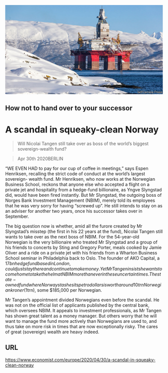 ![](./images/20200502_EUP001_0.jpg)

## How not to hand over to your successor

# A scandal in squeaky-clean Norway

> Will Nicolai Tangen still take over as boss of the world’s biggest sovereign-wealth fund?

> Apr 30th 2020BERLIN

“WE EVEN HAD to pay for our cup of coffee in meetings,” says Espen Henriksen, recalling the strict code of conduct at the world’s largest sovereign- wealth fund. Mr Henriksen, who now works at the Norwegian Business School, reckons that anyone else who accepted a flight on a private jet and hospitality from a hedge-fund billionaire, as Yngve Slyngstad did, would have been fired instantly. But Mr Slyngstad, the outgoing boss of Norges Bank Investment Management (NBIM), merely told its employees that he was very sorry for having “screwed up”. He still intends to stay on as an adviser for another two years, once his successor takes over in September.

The big question now is whether, amid all the furore created by Mr Slyngstad’s misstep (the first in his 22 years at the fund), Nicolai Tangen still wants to take over as the next boss of NBIM. For the 54-year-old Norwegian is the very billionaire who treated Mr Slyngstad and a group of his friends to concerts by Sting and Gregory Porter, meals cooked by Jamie Oliver and a ride on a private jet with his friends from a Wharton Business School seminar in Philadelphia back to Oslo. The founder of AKO Capital, a $17bn hedge fund based in London, could just stay there and continue to make money. Yet Mr Tangen insists he wants to come home to take the helm at NBIM more than ever in these uncertain times. The state-owned fund where Norway stashes its petrodollars is worth around 10trn Norwegian kroner ($1trn), some $185,000 per Norwegian.

Mr Tangen’s appointment divided Norwegians even before the scandal. He was not on the official list of applicants published by the central bank, which oversees NBIM. It appeals to investment professionals, as Mr Tangen has shown great talent as a money manager. But others worry that he will want to manage the fund more actively than Norwegians are used to, and thus take on more risk in times that are now exceptionally risky. The cares of great (sovereign) wealth are heavy indeed.

## URL

https://www.economist.com/europe/2020/04/30/a-scandal-in-squeaky-clean-norway
